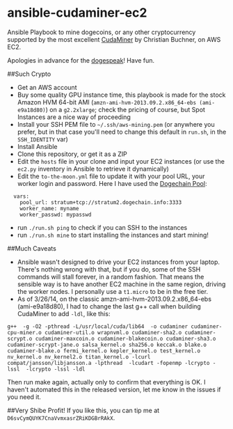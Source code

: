 ansible-cudaminer-ec2
=====================

Ansible Playbook to mine dogecoins, or any other cryptocurrency supported by the most excellent [CudaMiner](https://github.com/cbuchner1/CudaMiner) by Christian Buchner, on AWS EC2.

Apologies in advance for the [dogespeak](http://dogecoin.com/)! Have fun.

##Such Crypto
- Get an AWS account
- Buy some quality GPU instance time, this playbook is made for the stock Amazon HVM 64-bit AMI (`amzn-ami-hvm-2013.09.2.x86_64-ebs (ami-e9a18d80)`) on a `g2.2xlarge`; check the pricing of course, but Spot Instances are a nice way of proceeding
- Install your SSH PEM file to `~/.ssh/aws-mining.pem` (or anywhere you prefer, but in that case you'll need to change this default in `run.sh`, in the `SSH_IDENTITY` var)
- Install Ansible
- Clone this repository, or get it as a ZIP
- Edit the `hosts` file in your clone and input your EC2 instances (or use the `ec2.py` inventory in Ansible to retrieve it dynamically)
- Edit the `to-the-moon.yml` file to update it with your pool URL, your worker login and password. Here I have used the [Dogechain Pool](https://pool.dogechain.info):

```
  vars:
    pool_url: stratum+tcp://stratum2.dogechain.info:3333
    worker_name: myname
    worker_passwd: mypasswd
```

- run `./run.sh ping` to check if you can SSH to the instances
- run `./run.sh mine` to start installing the instances and start mining!

##Much Caveats
- Ansible wasn't designed to drive your EC2 instances from your laptop. There's nothing wrong with that, but if you do, some of the SSH commands will stall forever, in a random fashion. That means the sensible way is to have another EC2 machine in the same region, driving the worker nodes. I personally use a `t1.micro` to be in the free tier.
- As of 3/26/14, on the classic amzn-ami-hvm-2013.09.2.x86_64-ebs (ami-e9a18d80), I had to change the last g++ call when building CudaMiner to add `-ldl`, like this:

```
g++  -g -O2 -pthread -L/usr/local/cuda/lib64  -o cudaminer cudaminer-cpu-miner.o cudaminer-util.o wrapnvml.o cudaminer-sha2.o cudaminer-scrypt.o cudaminer-maxcoin.o cudaminer-blakecoin.o cudaminer-sha3.o cudaminer-scrypt-jane.o salsa_kernel.o sha256.o keccak.o blake.o cudaminer-blake.o fermi_kernel.o kepler_kernel.o test_kernel.o nv_kernel.o nv_kernel2.o titan_kernel.o -lcurl   compat/jansson/libjansson.a -lpthread  -lcudart -fopenmp -lcrypto -lssl  -lcrypto -lssl -ldl
```
Then run make again, actually only to confirm that everything is OK. I haven't automated this in the released version, let me know in the issues if you need it.

##Very Shibe
Profit! If you like this, you can tip me at `D6svCymQUYK7CnaVvmxasrZRiKDGBrRAkX`.
